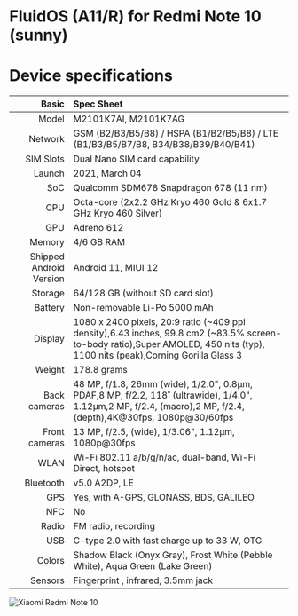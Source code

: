 FluidOS (A11/R) for Redmi Note 10 (sunny)
======================================

# Device specifications

Basic   | Spec Sheet
-------:|:-------------------------
Model   | M2101K7AI, M2101K7AG
Network	| GSM (B2/B3/B5/B8) / HSPA (B1/B2/B5/B8) / LTE (B1/B3/B5/B7/B8, B34/B38/B39/B40/B41)
SIM Slots | Dual Nano SIM card capability
Launch	| 2021, March 04
SoC     | Qualcomm SDM678 Snapdragon 678 (11 nm)
CPU     | Octa-core (2x2.2 GHz Kryo 460 Gold & 6x1.7 GHz Kryo 460 Silver)
GPU     | Adreno 612
Memory  | 4/6 GB RAM
Shipped Android Version | Android 11, MIUI 12
Storage | 64/128 GB (without SD card slot)
Battery | Non-removable Li-Po 5000 mAh
Display | 1080 x 2400 pixels, 20:9 ratio (~409 ppi density),6.43 inches, 99.8 cm2 (~83.5% screen-to-body ratio),Super AMOLED, 450 nits (typ), 1100 nits (peak),Corning Gorilla Glass 3
Weight  | 178.8 grams
Back cameras   | 48 MP, f/1.8, 26mm (wide), 1/2.0", 0.8µm, PDAF,8 MP, f/2.2, 118˚ (ultrawide), 1/4.0", 1.12µm,2 MP, f/2.4, (macro),2 MP, f/2.4, (depth),4K@30fps, 1080p@30/60fps
Front cameras  | 	13 MP, f/2.5, (wide), 1/3.06", 1.12µm, 1080p@30fps
WLAN  | Wi-Fi 802.11 a/b/g/n/ac, dual-band, Wi-Fi Direct, hotspot
Bluetooth  | v5.0 A2DP, LE
GPS	    | Yes, with A-GPS, GLONASS, BDS, GALILEO
NFC	    | No
Radio   | FM radio, recording
USB	    | C-type 2.0 with fast charge up to 33 W, OTG
Colors 	| Shadow Black (Onyx Gray), Frost White (Pebble White), Aqua Green (Lake Green)
Sensors | Fingerprint , infrared, 3.5mm jack

![Xiaomi Redmi Note 10](https://www.gizmochina.com/wp-content/uploads/2020/09/1-16-500x500.jpg "Xiaomi Redmi Note 10")
